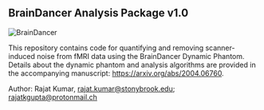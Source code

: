 ## BrainDancer Analysis Package v1.0

![BrainDancer](https://github.com/RajatKGupta/BrainDancer_beta/blob/master/Logotm.jpg)

This repository contains code for quantifying and removing scanner-induced noise from fMRI data using the BrainDancer Dynamic Phantom. Details about the dynamic phantom and analysis algorithms are provided in the accompanying manuscript: https://arxiv.org/abs/2004.06760.

Author: Rajat Kumar, rajat.kumar@stonybrook.edu; rajatkgupta@protonmail.ch


